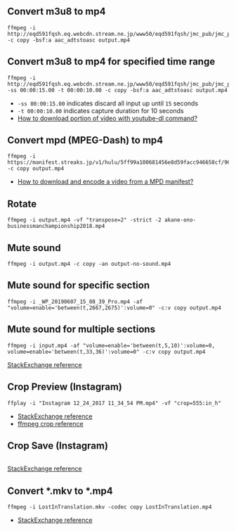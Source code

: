 ## Convert m3u8 to mp4
```
ffmpeg -i http://eqd591fqsh.eq.webcdn.stream.ne.jp/www50/eqd591fqsh/jmc_pub/jmc_pd/00001/ab05c12dce8a422080c6f2212351a9d5/ab05c12dce8a422080c6f2212351a9d5_9.m3u8 -c copy -bsf:a aac_adtstoasc output.mp4
```

## Convert m3u8 to mp4 for specified time range
```
ffmpeg -i http://eqd591fqsh.eq.webcdn.stream.ne.jp/www50/eqd591fqsh/jmc_pub/jmc_pd/00001/ab05c12dce8a422080c6f2212351a9d5/ab05c12dce8a422080c6f2212351a9d5_9.m3u8 -ss 00:00:15.00 -t 00:00:10.00 -c copy -bsf:a aac_adtstoasc output.mp4
```
* `-ss 00:00:15.00` indicates discard all input up until `15` seconds
* `-t 00:00:10.00` indicates capture duration for 10 seconds
* [How to download portion of video with youtube-dl command?](https://unix.stackexchange.com/questions/230481/how-to-download-portion-of-video-with-youtube-dl-command)

## Convert mpd (MPEG-Dash) to mp4
```
ffmpeg -i https://manifest.streaks.jp/v1/hulu/5ff99a100681456e8d59facc946658cf/964dcc819f774d0ca33d1b73b193ca81/dash/main/manifest.mpd -c copy output.mp4
```
* [How to download and encode a video from a MPD manifest?](https://video.stackexchange.com/questions/24435/how-to-download-and-encode-a-video-from-a-mpd-manifest)

## Rotate
```
ffmpeg -i output.mp4 -vf "transpose=2" -strict -2 akane-ono-businessmanchampionship2018.mp4
```

## Mute sound
```
ffmpeg -i output.mp4 -c copy -an output-no-sound.mp4
```

## Mute sound for specific section
```
ffmpeg -i _WP_20190607_15_08_39_Pro.mp4 -af "volume=enable='between(t,2667,2675)':volume=0" -c:v copy output.mp4
```

## Mute sound for multiple sections
```
ffmpeg -i input.mp4 -af "volume=enable='between(t,5,10)':volume=0, volume=enable='between(t,33,36)':volume=0" -c:v copy output.mp4
```
[StackExchange reference](https://superuser.com/questions/1201406/how-to-use-ffmpeg-to-mute-specific-sections-of-a-video/1201452)

## Crop Preview (Instagram)
```
ffplay -i "Instagram 12_24_2017 11_34_54 PM.mp4" -vf "crop=555:in_h"
```
* [StackExchange reference](https://video.stackexchange.com/questions/4563/how-can-i-crop-a-video-with-ffmpeg)
* [ffmpeg crop reference](http://ffmpeg.org/ffmpeg-filters.html#crop)

## Crop Save (Instagram)
```

```
[StackExchange reference](https://video.stackexchange.com/questions/4563/how-can-i-crop-a-video-with-ffmpeg)

## Convert *.mkv to *.mp4
```
ffmpeg -i LostInTranslation.mkv -codec copy LostInTranslation.mp4
```
* [StackExchange reference](https://web.archive.org/web/20181231062438/https://askubuntu.com/questions/396883/how-to-simply-convert-video-files-i-e-mkv-to-mp4)
